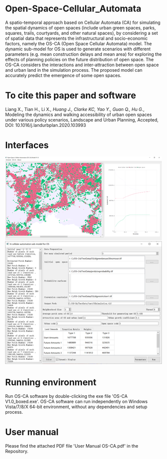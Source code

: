 # Open-Space-Cellular_Automata
 A spatio-temporal approach based on Cellular Automata (CA) for simulating the spatial dynamics of open spaces (include urban green spaces, parks, squares, trails, courtyards, and other natural spaces), by considering a set of spatial data that represents the infrastructural and socio-economic factors, namely the OS-CA (Open Space Cellular Automata) model. The dynamic sub-model for OS is used to generate scenarios with different parameters (e.g. mean construction delays and mean area) for exploring the effects of planning policies on the future distribution of open space. The OS-CA considers the interactions and inter-attraction between open space and urban land in the simulation process. The proposed model can accurately predict the emergence of some open spaces.  
 
# To cite this paper and software
Liang X., Tian H., Li X.*, Huang J., Clarke KC, Yao Y., Guan Q., Hu G.*, Modeling the dynamics and walking accessibility of urban open spaces under various policy scenarios, Landscape and Urban Planning, Accepted, DOI: 10.1016/j.landurbplan.2020.103993
 
 # Interfaces
![add image](https://github.com/HPSCIL/Open-Space-Cellular_Automata/raw/master/pic1.png)
![add image](https://github.com/HPSCIL/Open-Space-Cellular_Automata/raw/master/pic2.png)

# Running environment
Run OS-CA software by double-clicking the exe file 'OS-CA V1.0_boxed.exe'. OS-CA software can run independently on Windows Vista/7/8/X 64-bit environment, without any dependencies and setup process.

# User manual
Please find the attached PDF file 'User Manual OS-CA.pdf' in the Repository.
